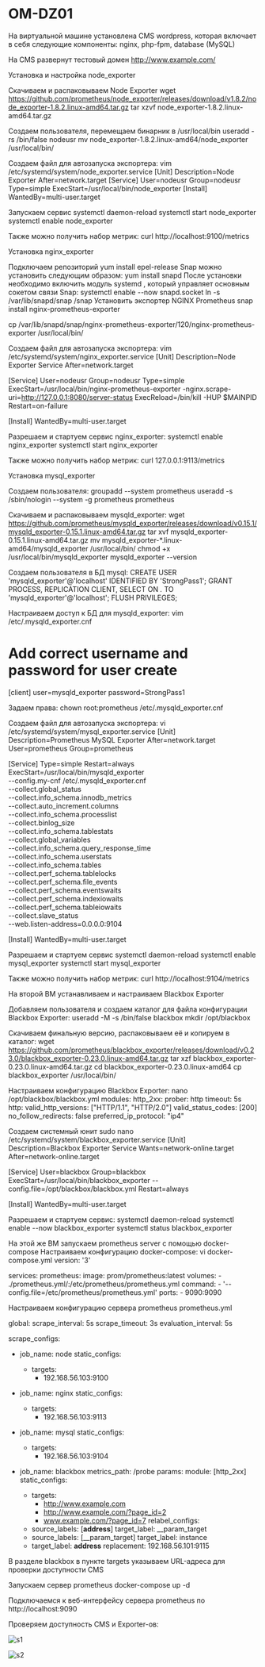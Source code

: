 # OM-DZ01

На виртуальной машине установлена CMS wordpress, которая включает в себя следующие компоненты: 
nginx, php-fpm, database (MySQL)

На CMS развернут тестовый домен http://www.example.com/

Установка и настройка node_exporter

Скачиваем и распаковываем Node Exporter
wget https://github.com/prometheus/node_exporter/releases/download/v1.8.2/node_exporter-1.8.2.linux-amd64.tar.gz
tar xzvf node_exporter-1.8.2.linux-amd64.tar.gz

Создаем пользователя, перемещаем бинарник в /usr/local/bin
useradd -rs /bin/false nodeusr
mv node_exporter-1.8.2.linux-amd64/node_exporter /usr/local/bin/

Создаем файл для автозапуска экспортера:
vim /etc/systemd/system/node_exporter.service
[Unit]
Description=Node Exporter
After=network.target
[Service]
User=nodeusr
Group=nodeusr
Type=simple
ExecStart=/usr/local/bin/node_exporter
[Install]
WantedBy=multi-user.target

Запускаем сервис
systemctl daemon-reload
systemctl start node_exporter
systemctl enable node_exporter

Также можно получить набор метрик:
curl http://localhost:9100/metrics


Установка nginx_exporter

Подключаем репозиторий
yum install epel-release
Snap можно установить следующим образом:
yum install snapd
После установки необходимо включить модуль systemd , который управляет основным сокетом связи Snap:
systemctl enable --now snapd.socket
ln -s /var/lib/snapd/snap /snap
Установить экспортер NGINX Prometheus
snap install nginx-prometheus-exporter

cp /var/lib/snapd/snap/nginx-prometheus-exporter/120/nginx-prometheus-exporter /usr/local/bin/

Создаем файл для автозапуска экспортера:
vim /etc/systemd/system/nginx_exporter.service
[Unit]
Description=Node Exporter Service
After=network.target

[Service]
User=nodeusr
Group=nodeusr
Type=simple
ExecStart=/usr/local/bin/nginx-prometheus-exporter -nginx.scrape-uri=http://127.0.0.1:8080/server-status
ExecReload=/bin/kill -HUP $MAINPID
Restart=on-failure

[Install]
WantedBy=multi-user.target

Разрешаем и стартуем сервис nginx_exporter:
systemctl enable nginx_exporter
systemctl start nginx_exporter

Также можно получить набор метрик:
curl 127.0.0.1:9113/metrics


Установка mysql_exporter

Создаем пользователя:
groupadd --system prometheus
useradd -s /sbin/nologin --system -g prometheus prometheus

Скачиваем и распаковываем mysqld_exporter:
wget https://github.com/prometheus/mysqld_exporter/releases/download/v0.15.1/mysqld_exporter-0.15.1.linux-amd64.tar.gz
tar xvf mysqld_exporter-0.15.1.linux-amd64.tar.gz
mv  mysqld_exporter-*.linux-amd64/mysqld_exporter /usr/local/bin/
chmod +x /usr/local/bin/mysqld_exporter
mysqld_exporter  --version

Создаем пользователя в БД mysql:
CREATE USER 'mysqld_exporter'@'localhost' IDENTIFIED BY 'StrongPass1';
GRANT PROCESS, REPLICATION CLIENT, SELECT ON *.* TO 'mysqld_exporter'@'localhost';
FLUSH PRIVILEGES;

Настраиваем доступ к БД для mysqld_exporter: 
vim /etc/.mysqld_exporter.cnf
# Add correct username and password for user create
[client]
user=mysqld_exporter
password=StrongPass1

Задаем права:
chown root:prometheus /etc/.mysqld_exporter.cnf

Создаем файл для автозапуска экспортера:
vi /etc/systemd/system/mysql_exporter.service
[Unit]
Description=Prometheus MySQL Exporter
After=network.target
User=prometheus
Group=prometheus

[Service]
Type=simple
Restart=always
ExecStart=/usr/local/bin/mysqld_exporter \
--config.my-cnf /etc/.mysqld_exporter.cnf \
--collect.global_status \
--collect.info_schema.innodb_metrics \
--collect.auto_increment.columns \
--collect.info_schema.processlist \
--collect.binlog_size \
--collect.info_schema.tablestats \
--collect.global_variables \
--collect.info_schema.query_response_time \
--collect.info_schema.userstats \
--collect.info_schema.tables \
--collect.perf_schema.tablelocks \
--collect.perf_schema.file_events \
--collect.perf_schema.eventswaits \
--collect.perf_schema.indexiowaits \
--collect.perf_schema.tableiowaits \
--collect.slave_status \
--web.listen-address=0.0.0.0:9104

[Install]
WantedBy=multi-user.target

Разрешаем и стартуем сервис 
systemctl daemon-reload
systemctl enable mysql_exporter
systemctl start mysql_exporter

Также можно получить набор метрик: 
curl http://localhost:9104/metrics


На второй ВМ устанавливаем и настраиваем Blackbox Exporter

Добавляем пользователя и создаем каталог для файла конфигурации Blackbox Exporter:
useradd -M -s /bin/false blackbox
mkdir /opt/blackbox

Скачиваем финальную версию, распаковываем её и копируем в каталог:
wget https://github.com/prometheus/blackbox_exporter/releases/download/v0.23.0/blackbox_exporter-0.23.0.linux-amd64.tar.gz
tar xzf blackbox_exporter-0.23.0.linux-amd64.tar.gz
cd blackbox_exporter-0.23.0.linux-amd64
cp blackbox_exporter /usr/local/bin/

Настраиваем конфигурацию Blackbox Exporter:
nano /opt/blackbox/blackbox.yml
modules:
  http_2xx:
    prober: http
    timeout: 5s
    http:
      valid_http_versions: ["HTTP/1.1", "HTTP/2.0"]
      valid_status_codes: [200]
      no_follow_redirects: false
      preferred_ip_protocol: "ip4"


Создаем системный юнит
sudo nano /etc/systemd/system/blackbox_exporter.service
[Unit]
Description=Blackbox Exporter Service
Wants=network-online.target
After=network-online.target

[Service]
User=blackbox
Group=blackbox
ExecStart=/usr/local/bin/blackbox_exporter --config.file=/opt/blackbox/blackbox.yml
Restart=always

[Install]
WantedBy=multi-user.target

Разрешаем и стартуем сервис:
systemctl daemon-reload
systemctl enable --now blackbox_exporter
systemctl status blackbox_exporter


На этой же ВМ запускаем prometheus server с помощью docker-compose
Настраиваем конфигурацию docker-compose:
vi docker-compose.yml
version: '3'

services:
  prometheus:
    image: prom/prometheus:latest
    volumes:
    - ./prometheus.yml/:/etc/prometheus/prometheus.yml
    command:
    - '--config.file=/etc/prometheus/prometheus.yml'
    ports:
    - 9090:9090
	
	
Настраиваем конфигурацию сервера prometheus
prometheus.yml

global:
  scrape_interval: 5s
  scrape_timeout: 3s
  evaluation_interval: 5s

scrape_configs:
  - job_name: node
    static_configs:
      - targets:
        - 192.168.56.103:9100

  - job_name: nginx
    static_configs:
      - targets:
        - 192.168.56.103:9113

  - job_name: mysql
    static_configs:
      - targets:
        - 192.168.56.103:9104
		
  - job_name: blackbox
    metrics_path: /probe
    params:
      module: [http_2xx]
    static_configs:
      - targets:
        - http://www.example.com
        - http://www.example.com/?page_id=2
        - www.example.com/?page_id=7
    relabel_configs:
      - source_labels: [__address__]
        target_label: __param_target
      - source_labels: [__param_target]
        target_label: instance
      - target_label: __address__
        replacement: 192.168.56.101:9115


В разделе blackbox в пункте targets указываем URL-адреса для проверки доступности CMS

Запускаем сервер prometheus
docker-compose up -d

Подключаемся к веб-интерфейсу сервера prometheus по http://localhost:9090

Проверяем доступность CMS и Exporter-ов:

![s1](https://github.com/user-attachments/assets/ae07f9d4-2b14-472c-9a93-173fb296b65b)

![s2](https://github.com/user-attachments/assets/c5b39c25-df2b-44a6-b355-6c45b3cfc720)



